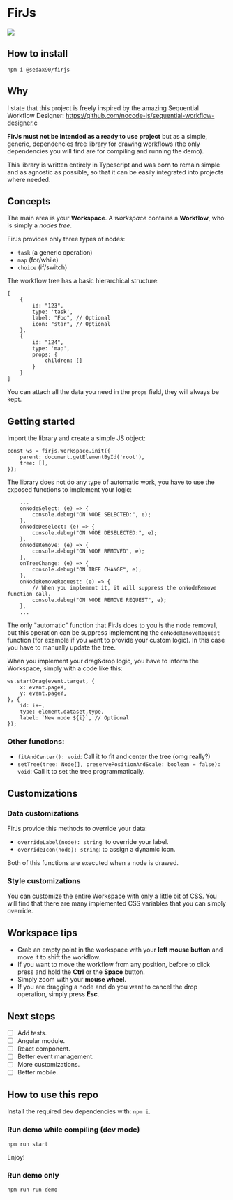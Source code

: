 # FirJs
![](https://user-images.githubusercontent.com/5001801/224503499-9dd881a7-028f-4b16-824b-b689770bdc0d.png)

## How to install
`npm i @sedax90/firjs`

## Why
I state that this project is freely inspired by the amazing Sequential Workflow Designer: https://github.com/nocode-js/sequential-workflow-designer.c

**FirJs must not be intended as a ready to use project** but as a simple, generic, dependencies free library for drawing workflows (the only dependencies you will find are for compiling and running the demo).

This library is written entirely in Typescript and was born to remain simple and as agnostic as possible, so that it can be easily integrated into projects where needed.

## Concepts
The main area is your **Workspace**. A _workspace_ contains a **Workflow**, who is simply a _nodes tree_.

FirJs provides only three types of nodes:
- `task` (a generic operation)
- `map` (for/while)
- `choice` (if/switch)

The workflow tree has a basic hierarchical structure:
```
[
	{
		id: "123",
		type: 'task',
		label: "Foo", // Optional
		icon: "star", // Optional
	},
	{
		id: "124",
		type: 'map',
		props: {
			children: []
		}
	}
]
```

You can attach all the data you need in the `props` field, they will always be kept.

## Getting started
Import the library and create a simple JS object:
```
const ws = firjs.Workspace.init({
    parent: document.getElementById('root'),
    tree: [],
});
```

The library does not do any type of automatic work, you have to use the exposed functions to implement your logic:
```
	...
    onNodeSelect: (e) => {
        console.debug("ON NODE SELECTED:", e);
    },
    onNodeDeselect: (e) => {
        console.debug("ON NODE DESELECTED:", e);
    },
    onNodeRemove: (e) => {
        console.debug("ON NODE REMOVED", e);
    },
    onTreeChange: (e) => {
        console.debug("ON TREE CHANGE", e);
    },
    onNodeRemoveRequest: (e) => {
		// When you implement it, it will suppress the onNodeRemove function call.
        console.debug("ON NODE REMOVE REQUEST", e);
    },
	...
```

The only "automatic" function that FirJs does to you is the node removal, but this operation can be suppress implementing the `onNodeRemoveRequest` function (for example if you want to provide your custom logic). In this case you have to manually update the tree.

When you implement your drag&drop logic, you have to inform the Workspace, simply with a code like this:
```
ws.startDrag(event.target, {
    x: event.pageX,
    y: event.pageY,
}, {
    id: i++,
    type: element.dataset.type,
    label: `New node ${i}`, // Optional
});
```

### Other functions:
- `fitAndCenter(): void`: Call it to fit and center the tree (omg really?)
- `setTree(tree: Node[], preservePositionAndScale: boolean = false): void`: Call it to set the tree programmatically.

## Customizations
### Data customizations
FirJs provide this methods to override your data:
- `overrideLabel(node): string`: to override your label.
- `overrideIcon(node): string`: to assign a dynamic icon.

Both of this functions are executed when a node is drawed.

### Style customizations
You can customize the entire Workspace with only a little bit of CSS. You will find that there are many implemented CSS variables that you can simply override.

## Workspace tips
- Grab an empty point in the workspace with your **left mouse button** and move it to shift the workflow.
- If you want to move the workflow from any position, before to click press and hold the **Ctrl** or the **Space** button.
- Simply zoom with your **mouse wheel**.
- If you are dragging a node and do you want to cancel the drop operation, simply press **Esc**.

## Next steps
- [ ] Add tests.
- [ ] Angular module.
- [ ] React component.
- [ ] Better event management.
- [ ] More customizations.
- [ ] Better mobile.

## How to use this repo
Install the required dev dependencies with: `npm i`.

### Run demo while compiling (dev mode)
`npm run start`

Enjoy!

### Run demo only
`npm run run-demo`